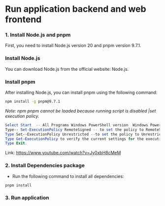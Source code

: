 # Run application backend and web frontend

### 1. Install Node.js and pnpm

First, you need to install Node.js version 20 and pnpm version 9.7.1.

### Install Node.js

You can download Node.js from the official website: Node.js.

### Install pnpm

After installing Node.js, you can install pnpm using the following command:

```bash
npm install -g pnpm@9.7.1

```

_Note: npm pnpm cannot be loaded because running script is disabled |set execution policy._

```powershell
Select Start  -- All Programs Windows PowerShell version  Windows PowerShell.
Type-- Set-ExecutionPolicy RemoteSigned -- to set the policy to RemoteSigned.
Type Set--ExecutionPolicy Unrestricted --to set the policy to Unrestricted.
Type Get-ExecutionPolicy to verify the current settings for the execution policy.
Type Exit.
```

Link: https://www.youtube.com/watch?v=Jy0xbH8cMeM

### 2. Install Dependencies package

- Run the following command to install all dependencies:

```bash
pnpm install
```

### 3. Run application
